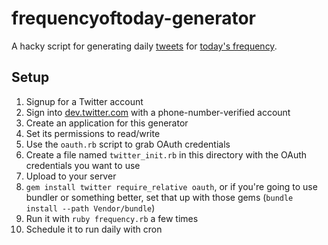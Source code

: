# frequencyoftoday-generator

A hacky script for generating daily [tweets](https://twitter.com/frequencytoday) for [today's frequency](http://frequencyof.today).

## Setup

1. Signup for a Twitter account
2. Sign into [dev.twitter.com](https://dev.twitter.com) with a phone-number-verified account
3. Create an application for this generator
4. Set its permissions to read/write
5. Use the `oauth.rb` script to grab OAuth credentials
6. Create a file named `twitter_init.rb` in this directory with the OAuth credentials you want to use
6. Upload to your server
7. `gem install twitter require_relative oauth`, or if you're going to use bundler or something better, set that up with those gems (`bundle install --path Vendor/bundle`)
8. Run it with `ruby frequency.rb` a few times
9. Schedule it to run daily with cron
